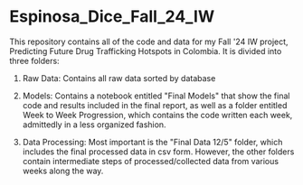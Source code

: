 # Espinosa_Dice_Fall_24_IW

This repository contains all of the code and data for my Fall '24 IW project, Predicting Future Drug Trafficking Hotspots in Colombia. It is divided into three folders: 

1) Raw Data: Contains all raw data sorted by database

2) Models: Contains a notebook entitled "Final Models" that show the final code and results included in the final report, as well as a folder entitled Week to Week Progression, which contains the code written each week, admittedly in a less organized fashion.
  
4) Data Processing: Most important is the "Final Data 12/5" folder, which includes the final processed data in csv form. However, the other folders contain intermediate steps of processed/collected data from various weeks along the way.

